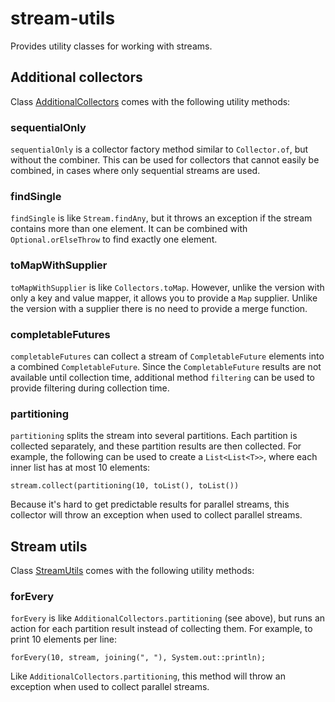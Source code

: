 # stream-utils

Provides utility classes for working with streams.

## Additional collectors

Class [AdditionalCollectors](https://robtimus.github.io/stream-utils/apidocs/com/github/robtimus/stream/AdditionalCollectors.html) comes with the following utility methods:

### sequentialOnly
`sequentialOnly` is a collector factory method similar to `Collector.of`, but without the combiner. This can be used for collectors that cannot easily be combined, in cases where only sequential streams are used.

### findSingle
`findSingle` is like `Stream.findAny`, but it throws an exception if the stream contains more than one element. It can be combined with `Optional.orElseThrow` to find exactly one element.

### toMapWithSupplier
`toMapWithSupplier` is like `Collectors.toMap`. However, unlike the version with only a key and value mapper, it allows you to provide a `Map` supplier. Unlike the version with a supplier there is no need to provide a merge function.

### completableFutures
`completableFutures` can collect a stream of `CompletableFuture` elements into a combined `CompletableFuture`. Since the `CompletableFuture` results are not available until collection time, additional method `filtering` can be used to provide filtering during collection time.

### partitioning
`partitioning` splits the stream into several partitions. Each partition is collected separately, and these partition results are then collected. For example, the following can be used to create a `List<List<T>>`, where each inner list has at most 10 elements:

    stream.collect(partitioning(10, toList(), toList())

Because it's hard to get predictable results for parallel streams, this collector will throw an exception when used to collect parallel streams.

## Stream utils

Class [StreamUtils](https://robtimus.github.io/stream-utils/apidocs/com/github/robtimus/stream/StreamUtils.html) comes with the following utility methods:

### forEvery

`forEvery` is like `AdditionalCollectors.partitioning` (see above), but runs an action for each partition result instead of collecting them. For example, to print 10 elements per line:

    forEvery(10, stream, joining(", "), System.out::println);

Like `AdditionalCollectors.partitioning`, this method will throw an exception when used to collect parallel streams.
